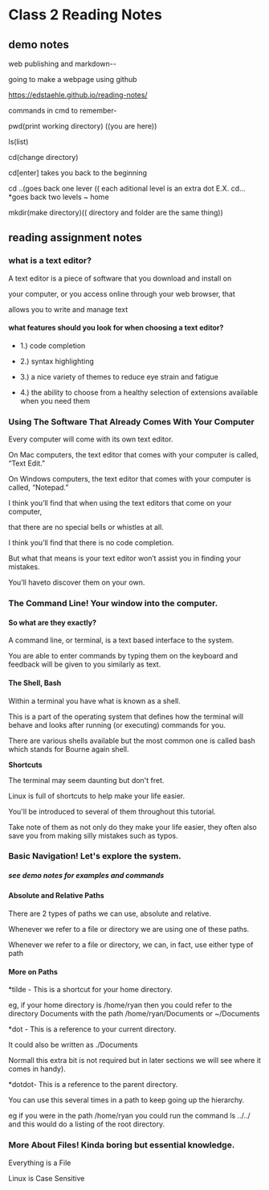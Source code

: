 # Class 2 Reading Notes
## demo notes

web publishing and markdown--

going to make a webpage using github

https://edstaehle.github.io/reading-notes/

commands in cmd to remember-

pwd(print working directory) ((you are here))

ls(list)

cd(change directory)

cd[enter] takes you back to the beginning

cd ..(goes back one lever (( each aditional level is an extra dot E.X. cd... *goes back two levels
~ home

mkdir(make directory)(( directory and folder are the same thing))

## reading assignment notes

### what is a text editor?

 A text editor is a piece of software that you download and install on

your computer, or you access online through your web browser, that

allows you to write and manage text

#### what features should you look for when choosing a text editor?

* 1.) code completion

* 2.) syntax highlighting

* 3.) a nice variety of themes to reduce eye strain and fatigue

* 4.) the ability to choose from a healthy selection of extensions available when you need them

### Using The Software That Already Comes With Your Computer

Every computer will come with its own text editor.
 
On Mac computers, the text editor that comes with your computer is called, “Text Edit.”

On Windows computers, the text editor that comes with your computer is called, “Notepad.”

I think you’ll find that when using the text editors that come on your computer, 

that there are no special bells or whistles at all. 

I think you’ll find that there is no code completion. 

But what that means is your text editor won’t assist you in finding your mistakes. 

You’ll haveto discover them on your own.

### The Command Line! Your window into the computer.

#### So what are they exactly?

A command line, or terminal, is a text based interface to the system. 

You are able to enter commands by typing them on the keyboard and feedback will be given to you similarly as text.

#### The Shell, Bash
Within a terminal you have what is known as a shell.

This is a part of the operating system that defines how the terminal will behave and looks after running (or executing) commands for you.

There are various shells available but the most common one is called bash which stands for Bourne again shell.

**Shortcuts**

The terminal may seem daunting but don't fret.

Linux is full of shortcuts to help make your life easier.

You'll be introduced to several of them throughout this tutorial.

Take note of them as not only do they make your life easier, they often also save you from making silly mistakes such as typos.

### Basic Navigation! Let's explore the system.

##### see demo notes for examples and commands

#### Absolute and Relative Paths
There are 2 types of paths we can use, absolute and relative.

Whenever we refer to a file or directory we are using one of these paths.

Whenever we refer to a file or directory, we can, in fact, use either type of path

#### More on Paths

*tilde - This is a shortcut for your home directory.

eg, if your home directory is /home/ryan then you could refer to the directory Documents with the path /home/ryan/Documents or ~/Documents

*dot - This is a reference to your current directory.

It could also be written as ./Documents

Normall this extra bit is not required but in later sections we will see where it comes in handy).

*dotdot- This is a reference to the parent directory.

You can use this several times in a path to keep going up the hierarchy.

eg if you were in the path /home/ryan you could run the command ls ../../ and this would do a listing of the root directory.

### More About Files! Kinda boring but essential knowledge.

Everything is a File

Linux is Case Sensitive
